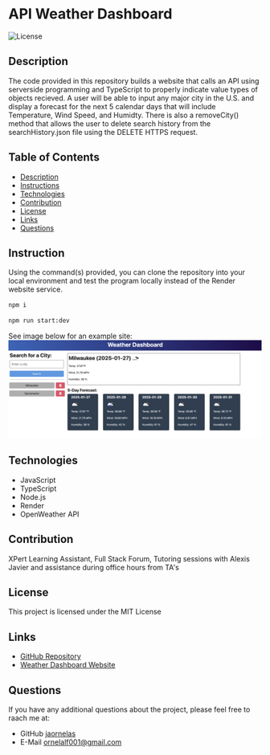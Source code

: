 # API Weather Dashboard
![License](https://img.shields.io/badge/License-MIT-blue.svg)

## Description 
The code provided in this repository builds a website that calls an API using serverside programming and TypeScript to properly indicate value types of objects recieved. A user will be able to input any major city in the U.S. and display a forecast for the next 5 calendar days that will include Temperature, Wind Speed, and Humidty. There is also a removeCity() method that allows the user to delete search history from the searchHistory.json file using the DELETE HTTPS request. 

## Table of Contents 
* [Description](#description)
* [Instructions](#instructions)
* [Technologies](#technologies)
* [Contribution](#contribution)
* [License](#license)
* [Links](#links)
* [Questions](#questions)

## Instruction
Using the command(s) provided, you can clone the repository into your local environment and test the program locally instead of the Render website service. 

```bash
npm i 
```


```bash
npm run start:dev
```

See image below for an example site: <br>
<img src="./img/demoDash.png" alt="demonstration site" width="800"/> <br>

## Technologies
* JavaScript
* TypeScript
* Node.js
* Render
* OpenWeather API

## Contribution
XPert Learning Assistant, Full Stack Forum, Tutoring sessions with Alexis Javier and assistance during office hours from TA's

## License
This project is licensed under the MIT License

## Links
* [GitHub Repository](https://github.com/jaornelas/apiweather-dash)
* [Weather Dashboard Website](https://www.apiweather-dash.onboard.com)


## Questions 
If you have any additional questions about the project, please feel free to raach me at: 
- GitHub [jaornelas](https://github.com/jaornelas)
- E-Mail [ornelalf001@gmail.com](mailto:ornelalf001@gmail.com)
